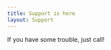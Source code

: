 ```yaml
---
title: Support is here
layout: Support
---
```


If you have some trouble, just call!

<!-- FAQ and form will be rendered below here -->
